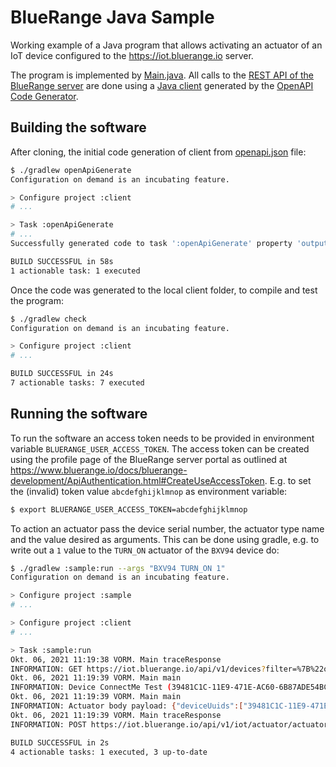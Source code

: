 # BlueRange Java Sample

Working example of a Java program that allows activating an actuator of an IoT device configured to the <https://iot.bluerange.io> server.

The program is implemented by [Main.java](sample/src/main/java/Main.java). All calls to the [REST API of the BlueRange server](https://iot.bluerange.io/openapi.html) are done using a [Java client](https://openapi-generator.tech/docs/generators/java) generated by the [OpenAPI Code Generator](https://github.com/OpenAPITools/openapi-generator).

## Building the software

After cloning, the initial code generation of client from [openapi.json](./openapi.json) file:

```sh
$ ./gradlew openApiGenerate
Configuration on demand is an incubating feature.

> Configure project :client
# ...

> Task :openApiGenerate
# ...
Successfully generated code to task ':openApiGenerate' property 'outputDir'

BUILD SUCCESSFUL in 58s
1 actionable task: 1 executed
```

Once the code was generated to the local client folder, to compile and test the program:

```sh
$ ./gradlew check
Configuration on demand is an incubating feature.

> Configure project :client
# ...

BUILD SUCCESSFUL in 24s
7 actionable tasks: 7 executed
```

## Running the software

To run the software an access token needs to be provided in environment variable `BLUERANGE_USER_ACCESS_TOKEN`. The access token can be created using the profile page of the BlueRange server portal as outlined at <https://www.bluerange.io/docs/bluerange-development/ApiAuthentication.html#CreateUseAccessToken>. E.g. to set the (invalid) token value `abcdefghijklmnop` as environment variable:

```sh
$ export BLUERANGE_USER_ACCESS_TOKEN=abcdefghijklmnop
```

To action an actuator pass the device serial number, the actuator type name and the value desired as arguments. This can be done using gradle, e.g. to write out a `1` value to the `TURN_ON` actuator of the `BXV94` device do:

```sh
$ ./gradlew :sample:run --args "BXV94 TURN_ON 1"
Configuration on demand is an incubating feature.

> Configure project :sample
# ...

> Configure project :client
# ...

> Task :sample:run
Okt. 06, 2021 11:19:38 VORM. Main traceResponse
INFORMATION: GET https://iot.bluerange.io/api/v1/devices?filter=%7B%22operation%22%3A%22AND%22%2C%22filters%22%3A%5B%7B%22fieldName%22%3A%22status%22%2C%22values%22%3A%5B%22COMPLIANT%22%2C%22INACTIVE%22%2C%22NONCOMPLIANT%22%5D%2C%22type%22%3A%22stringEnum%22%7D%2C%7B%22fieldName%22%3A%22deviceId%22%2C%22values%22%3A%5B%22BXV94%22%5D%2C%22type%22%3A%22stringEnum%22%7D%5D%2C%22type%22%3A%22logOp%22%7D&getItems=true&getNonpagedCount=false: 200
Okt. 06, 2021 11:19:39 VORM. Main main
INFORMATION: Device ConnectMe Test (39481C1C-11E9-471E-AC60-6B87ADE54BC0/BXV94)
Okt. 06, 2021 11:19:39 VORM. Main main
INFORMATION: Actuator body payload: {"deviceUuids":["39481C1C-11E9-471E-AC60-6B87ADE54BC0"],"type":"TURN_ON","index":0,"value":1}
Okt. 06, 2021 11:19:39 VORM. Main traceResponse
INFORMATION: POST https://iot.bluerange.io/api/v1/iot/actuator/actuatorData/action: 204

BUILD SUCCESSFUL in 2s
4 actionable tasks: 1 executed, 3 up-to-date
```
